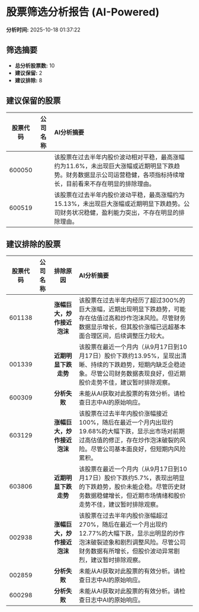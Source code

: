 # 股票筛选分析报告 (AI-Powered)

**分析时间:** 2025-10-18 01:37:22

## 筛选摘要

- **总分析股票数:** 10
- **建议保留:** 2
- **建议排除:** 8

## 建议保留的股票

| 股票代码 | 公司名称 | AI分析摘要 |
|:---:|:---:|:---|
| 600050 |  | 该股票在过去半年内股价波动相对平稳，最高涨幅约为11.6%，未出现巨大涨幅或近期明显下跌趋势。财务数据显示公司运营稳健，各项指标持续增长，目前看来不存在明显的排除理由。 |
| 600519 |  | 该股票在过去半年内股价波动平稳，最高涨幅约为15.13%，未出现巨大涨幅或近期明显下跌趋势。公司财务状况稳健，盈利能力突出，不存在明显的排除理由。 |

## 建议排除的股票

| 股票代码 | 公司名称 | 排除原因 | AI分析摘要 |
|:---:|:---:|:---:|:---|
| 601138 |  | **涨幅巨大，炒作接近泡沫** | 该股票在过去半年内经历了超过300%的巨大涨幅，近期出现明显下跌趋势，可能存在估值过高和炒作泡沫风险。尽管财务数据显示增长，但其股价涨幅已远超基本面合理区间，后续调整压力较大。 |
| 001339 |  | **近期明显下跌走势** | 该股票在最近一个月内（从9月17日到10月17日）股价下跌约13.95%，呈现出清晰、持续的下跌趋势，短期内缺乏企稳迹象。尽管公司财务数据表现良好，但近期股价走势不佳，建议暂时排除观察。 |
| 600309 |  | **分析失败** | 未能从AI获取对此股票的有效分析。请检查日志中AI的原始响应。 |
| 603129 |  | **涨幅巨大，炒作接近泡沫** | 该股票在过去半年内股价涨幅接近100%，随后在最近一个月内出现约19.68%的大幅下跌，显示出市场对前期过高估值的修正，存在炒作泡沫破裂的风险。尽管公司基本面良好，但短期内风险累积。 |
| 603806 |  | **近期明显下跌走势** | 该股票在最近一个月内（从9月17日到10月17日）股价下跌约5.7%，表现出明显的下跌趋势，股价未能企稳。尽管历史财务数据稳健增长，但近期市场情绪和股价走势不佳，建议暂时排除观察。 |
| 002938 |  | **涨幅巨大，炒作接近泡沫** | 该股票在过去半年内股价涨幅超过270%，随后在最近一个月出现约12.77%的大幅下跌，显示出明显的炒作泡沫破裂迹象和剧烈调整风险。尽管公司财务数据有所增长，但股价波动异常剧烈，建议暂时排除观察。 |
| 002859 |  | **分析失败** | 未能从AI获取对此股票的有效分析。请检查日志中AI的原始响应。 |
| 600298 |  | **分析失败** | 未能从AI获取对此股票的有效分析。请检查日志中AI的原始响应。 |
